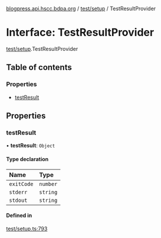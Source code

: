[blogpress.api.hscc.bdpa.org](../README.md) / [test/setup](../modules/test_setup.md) / TestResultProvider

# Interface: TestResultProvider

[test/setup](../modules/test_setup.md).TestResultProvider

## Table of contents

### Properties

- [testResult](test_setup.TestResultProvider.md#testresult)

## Properties

### testResult

• **testResult**: `Object`

#### Type declaration

| Name | Type |
| :------ | :------ |
| `exitCode` | `number` |
| `stderr` | `string` |
| `stdout` | `string` |

#### Defined in

[test/setup.ts:793](https://github.com/nhscc/blogpress.api.hscc.bdpa.org/blob/764312e/test/setup.ts#L793)
